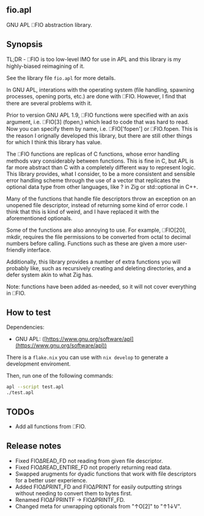 ## fio.apl

GNU APL ⎕FIO abstraction library.

## Synopsis

TL;DR - ⎕FIO is too low-level IMO for use in APL and this library is my
highly-biased reimagining of it.

See the library file `fio.apl` for more details.

In GNU APL, interations with the operating system (file handling, spawning
processes, opening ports, etc.) are done with ⎕FIO. However, I find that there
are several problems with it.

Prior to version GNU APL 1.9, ⎕FIO functions were specified with an axis
argument, i.e.  ⎕FIO[3] (fopen,) which lead to code that was hard to read. Now
you can specify them by name, i.e. ⎕FIO['fopen'] or ⎕FIO.fopen. This is the
reason I orignally developed this library, but there are still other things for
which I think this library has value.

The ⎕FIO functions are replicas of C functions, whose error handling methods
vary considerably between functions. This is fine in C, but APL is far more
abstract than C with a completely different way to represent logic. This library
provides, what I consider, to be a more consistent and sensible error handling
scheme through the use of a vector that replicates the optional data type from
other languages, like ? in Zig or std::optional<T> in C++.

Many of the functions that handle file descriptors throw an exception on an
unopened file descriptor, instead of returning some kind of error code. I think
that this is kind of weird, and I have replaced it with the aforementioned
optionals.

Some of the functions are also annoying to use. For example, ⎕FIO[20], mkdir,
requires the file permissions to be converted from octal to decimal numbers
before calling. Functions such as these are given a more user-friendly
interface.

Additionally, this library provides a number of extra functions you will
probably like, such as recursively creating and deleting directories, and a
defer system akin to what Zig has.

Note: functions have been added as-needed, so it will not cover everything in
⎕FIO.

## How to test

Dependencies:

- GNU APL: ([https://www.gnu.org/software/apl](https://www.gnu.org/software/apl))

There is a `flake.nix` you can use with `nix develop` to generate a development
enviroment.

Then, run one of the following commands:

```sh
apl --script test.apl
./test.apl
```

## TODOs

- Add all functions from ⎕FIO.

## Release notes

- Fixed FIO∆READ_FD not reading from given file descriptor.
- Fixed FIO∆READ_ENTIRE_FD not properly returning read data.
- Swapped arugments for dyadic functions that work with file descriptors for a better user experience.
- Added FIO∆PRINT_FD and FIO∆PRINT for easily outputting strings without needing to convert them to bytes first.
- Renamed FIO∆FPRINTF -> FIO∆PRINTF_FD.
- Changed meta for unwrapping optionals from "↑O[2]" to "↑1↓V".
